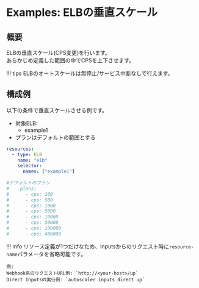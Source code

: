 # Examples: ELBの垂直スケール

## 概要

ELBの垂直スケール(CPS変更)を行います。  
あらかじめ定義した範囲の中でCPSを上下させます。  

!!! tips
    ELBのオートスケールは無停止/サービス中断なしで行えます。

## 構成例

以下の条件で垂直スケールさせる例です。

- 対象ELB:
    - example1
- プランはデフォルトの範囲とする

```yaml
resources:
  - type: ELB
    name: "elb"
    selector:
      names: ["example1"]
      
#デフォルトのプラン 
#    plans:
#      - cps: 100
#      - cps: 500
#      - cps: 1000
#      - cps: 5000
#      - cps: 10000
#      - cps: 50000
#      - cps: 100000
#      - cps: 400000
```

!!! info
リソース定義が1つだけなため、Inputsからのリクエスト時に`resource-name`パラメータを省略可能です。

    例:  
    Webhook系のリクエストURL例: `http://<your-host>/up`  
    Direct Inputsの実行例: `autoscaler inputs direct up`  

